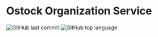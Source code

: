 # Ostock Organization Service

![GitHub last commit](https://img.shields.io/github/last-commit/SlartiBartFast-art/Organization-Service?logo=github)
![GitHub top language](https://img.shields.io/github/languages/top/SlartiBartFast-art/Organization-Service?logo=java&logoColor=red)

